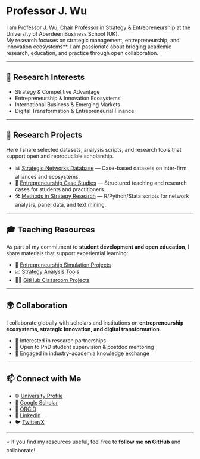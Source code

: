 # Professor J. Wu
I am Professor J. Wu, Chair Professor in Strategy & Entrepreneurship at the University of Aberdeen Business School (UK).  
My research focuses on strategic management, entrepreneurship, and innovation ecosystems**. I am passionate about bridging academic research, education, and practice through open collaboration.  

---

## 🔬 Research Interests
- Strategy & Competitive Advantage  
- Entrepreneurship & Innovation Ecosystems  
- International Business & Emerging Markets  
- Digital Transformation & Entrepreneurial Finance  

---

## 📂 Research Projects
Here I share selected datasets, analysis scripts, and research tools that support open and reproducible scholarship.  
- 📊 [Strategic Networks Database](#) — Case-based datasets on inter-firm alliances and ecosystems.  
- 🧩 [Entrepreneurship Case Studies](#) — Structured teaching and research cases for students and practitioners.  
- 🛠️ [Methods in Strategy Research](#) — R/Python/Stata scripts for network analysis, panel data, and text mining.  

---

## 🎓 Teaching Resources
As part of my commitment to **student development and open education**, I share materials that support experiential learning:  
- 📘 [Entrepreneurship Simulation Projects](#)  
- 📈 [Strategy Analysis Tools](#)  
- 👩‍💻 [GitHub Classroom Projects](#)  

---

## 🌍 Collaboration
I collaborate globally with scholars and institutions on **entrepreneurship ecosystems, strategic innovation, and digital transformation**.  
- 🤝 Interested in research partnerships  
- 🚀 Open to PhD student supervision & postdoc mentoring  
- 📡 Engaged in industry–academia knowledge exchange  

---

## 📫 Connect with Me
- 🌐 [University Profile](#)  
- 📄 [Google Scholar](https://scholar.google.com/citations?user=dcF8rf0AAAAJ&hl=en)  
- 🔗 [ORCID](https://orcid.org/0000-0002-4289-4204)  
- 💼 [LinkedIn](https://www.linkedin.com/in/jie-wu-6a0b30241/)  
- 🐦 [Twitter/X](#)  

---

⭐️ If you find my resources useful, feel free to **follow me on GitHub** and collaborate!
